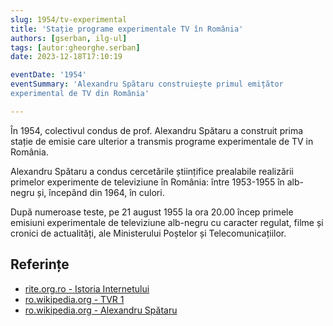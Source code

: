 ```yaml
---
slug: 1954/tv-experimental
title: 'Stație programe experimentale TV în România'
authors: [gserban, ilg-ul]
tags: [autor:gheorghe.serban]
date: 2023-12-18T17:10:19

eventDate: '1954'
eventSummary: 'Alexandru Spătaru construiește primul emițător
experimental de TV din România'

---
```


În 1954, colectivul condus de prof. Alexandru Spătaru a construit prima stație
de emisie care ulterior a transmis programe experimentale de TV in România.

<!-- truncate -->

Alexandru Spătaru a condus cercetările științifice prealabile realizării
primelor experimente de televiziune în România: între 1953-1955 în alb-negru
și, începând din 1964, în culori.

După numeroase teste, pe 21 august 1955 la ora 20.00 încep primele
emisiuni experimentale de
televiziune alb-negru cu caracter regulat, filme și cronici de actualități,
ale Ministerului Poștelor și Telecomunicațiilor.

## Referințe

- [rite.org.ro - Istoria Internetului](https://rite.org.ro/istoria-internetului/)
- [ro.wikipedia.org - TVR 1](https://ro.wikipedia.org/wiki/TVR_1)
- [ro.wikipedia.org - Alexandru Spătaru](https://ro.wikipedia.org/wiki/Alexandru_Spătaru)
